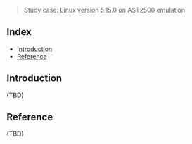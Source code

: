 > Study case: Linux version 5.15.0 on AST2500 emulation

## Index

- [Introduction](#introduction)
- [Reference](#reference)

## <a name="introduction"></a> Introduction

(TBD)

## <a name="reference"></a> Reference

(TBD)
